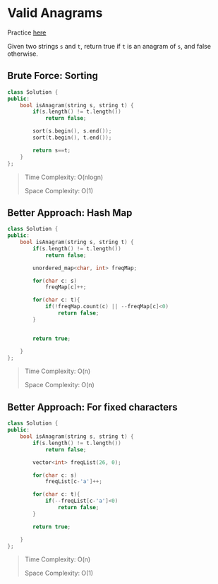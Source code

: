 # Valid Anagrams

Practice [here](https://leetcode.com/problems/valid-anagram/description/)

Given two strings `s` and `t`, return true if `t` is an anagram of `s`, and false otherwise.

## Brute Force: Sorting


```cpp
class Solution {
public:
    bool isAnagram(string s, string t) {
        if(s.length() != t.length())
            return false;

        sort(s.begin(), s.end());
        sort(t.begin(), t.end());

        return s==t;
    }
};
```

> Time Complexity: O(nlogn)
>
> Space Complexity: O(1)

## Better Approach: Hash Map

```cpp
class Solution {
public:
    bool isAnagram(string s, string t) {
        if(s.length() != t.length())
            return false;

        unordered_map<char, int> freqMap;

        for(char c: s)
            freqMap[c]++;

        for(char c: t){
            if(!freqMap.count(c) || --freqMap[c]<0)
                return false;
        }


        return true;

    }
};
```

> Time Complexity: O(n)
>
> Space Complexity: O(n)

## Better Approach: For fixed characters

```cpp
class Solution {
public:
    bool isAnagram(string s, string t) {
        if(s.length() != t.length())
            return false;

        vector<int> freqList(26, 0);

        for(char c: s)
            freqList[c-'a']++;

        for(char c: t){
            if(--freqList[c-'a']<0)
                return false;
        }

        return true;

    }
};
```

> Time Complexity: O(n)
>
> Space Complexity: O(1)